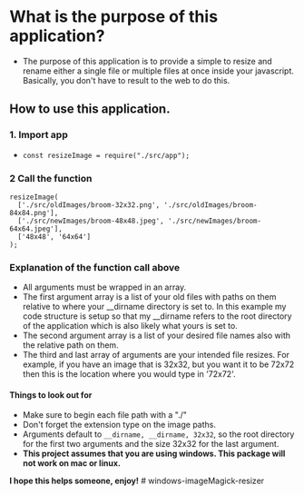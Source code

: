 # What is the purpose of this application?

- The purpose of this application is to provide a simple to resize and rename either a single file or multiple files at once inside your javascript. Basically, you don't have to result to the web to do this.

## How to use this application.

### 1. Import app

- `const resizeImage = require("./src/app");`

### 2 Call the function

    resizeImage(
      ['./src/oldImages/broom-32x32.png', './src/oldImages/broom-84x84.png'],
      ['./src/newImages/broom-48x48.jpeg', './src/newImages/broom-64x64.jpeg'],
      ['48x48', '64x64']
    );

### Explanation of the function call above

- All arguments must be wrapped in an array.
- The first argument array is a list of your old files with paths on them relative to where your \_\_dirname directory is set to. In this example my code structure is setup so that my \_\_dirname refers to the root directory of the application which is also likely what yours is set to.
- The second argument array is a list of your desired file names also with the relative path on them.
- The third and last array of arguments are your intended file resizes. For example, if you have an image that is 32x32, but you want it to be 72x72 then this is the location where you would type in '72x72'.

#### Things to look out for

- Make sure to begin each file path with a "./"
- Don't forget the extension type on the image paths.
- Arguments default to `__dirname, __dirname, 32x32`, so the root directory for the first two arguments and the size 32x32 for the last argument.
- **This project assumes that you are using windows. This package will not work on mac or linux.**

**I hope this helps someone, enjoy!**
#   w i n d o w s - i m a g e M a g i c k - r e s i z e r  
 